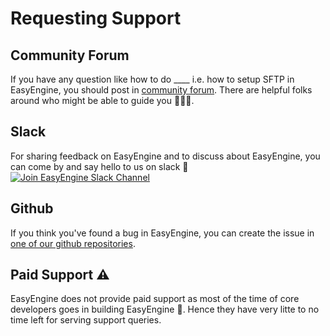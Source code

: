# Requesting Support

## Community Forum
If you have any question like how to do ____ i.e. how to setup SFTP in EasyEngine, you should post in [community forum](https://community.easyengine.io/). There are helpful folks around who might be able to guide you 🕵🏻‍♂️️.

## Slack
For sharing feedback on EasyEngine and to discuss about EasyEngine, you can come by and say hello to us on slack :wave: [![Join EasyEngine Slack Channel](http://slack.easyengine.io/badge.svg)](http://slack.easyengine.io/)

## Github
If you think you've found a bug in EasyEngine, you can create the issue in [one of our github repositories](github-repos.md).

## Paid Support :warning:
 EasyEngine does not provide paid support as most of the time of core developers goes in building EasyEngine :rocket:. Hence they have very litte to no time left for serving support queries. 
